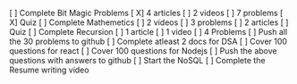 [ ] Complete Bit Magic Problems 
	[ X] 4 articles
	[ ] 2 videos
	[ ] 7 problems
	[ X] Quiz
[ ] Complete Mathemetics
	[ ] 2 videos
	[ ] 3 problems
	[ ] 2 articles
	[ ] Quiz
[ ]  Complete Recursion
	[ ] 1 article
	[ ] 1 video
	[ ] 4 Problems
[ ] Push all the 30 problems to github
[ ] Complete atleast 2 docs for DSA
[ ] Cover 100 questions for react
[ ] Cover 100 questions for Nodejs
[ ] Push the above questions with answers to github
[ ] Start the NoSQL 
[ ] Complete the Resume writing video